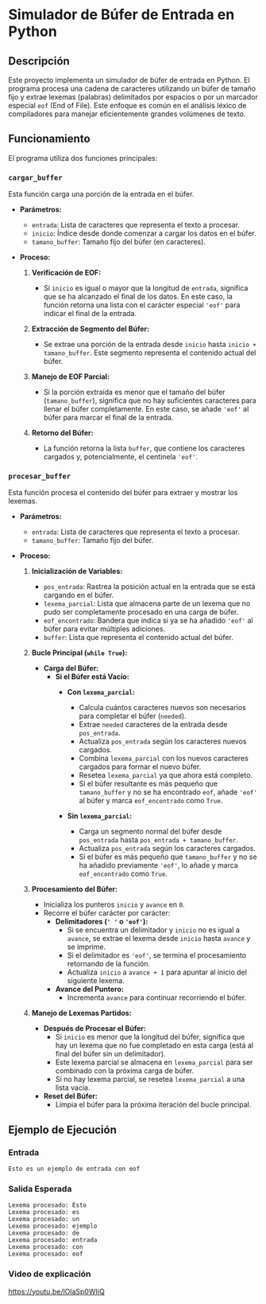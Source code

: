 # Simulador de Búfer de Entrada en Python

## Descripción

Este proyecto implementa un simulador de búfer de entrada en Python. El programa procesa una cadena de caracteres utilizando un búfer de tamaño fijo y extrae lexemas (palabras) delimitados por espacios o por un marcador especial `eof` (End of File). Este enfoque es común en el análisis léxico de compiladores para manejar eficientemente grandes volúmenes de texto.

## Funcionamiento

El programa utiliza dos funciones principales:

### `cargar_buffer`

Esta función carga una porción de la entrada en el búfer.

- **Parámetros:**
  - `entrada`: Lista de caracteres que representa el texto a procesar.
  - `inicio`: Índice desde donde comenzar a cargar los datos en el búfer.
  - `tamano_buffer`: Tamaño fijo del búfer (en caracteres).

- **Proceso:**
  1. **Verificación de EOF:**
     - Si `inicio` es igual o mayor que la longitud de `entrada`, significa que se ha alcanzado el final de los datos. En este caso, la función retorna una lista con el carácter especial `'eof'` para indicar el final de la entrada.
  
  2. **Extracción de Segmento del Búfer:**
     - Se extrae una porción de la entrada desde `inicio` hasta `inicio + tamano_buffer`. Este segmento representa el contenido actual del búfer.
  
  3. **Manejo de EOF Parcial:**
     - Si la porción extraída es menor que el tamaño del búfer (`tamano_buffer`), significa que no hay suficientes caracteres para llenar el búfer completamente. En este caso, se añade `'eof'` al búfer para marcar el final de la entrada.
  
  4. **Retorno del Búfer:**
     - La función retorna la lista `buffer`, que contiene los caracteres cargados y, potencialmente, el centinela `'eof'`.

### `procesar_buffer`

Esta función procesa el contenido del búfer para extraer y mostrar los lexemas.

- **Parámetros:**
  - `entrada`: Lista de caracteres que representa el texto a procesar.
  - `tamano_buffer`: Tamaño fijo del búfer.

- **Proceso:**
  1. **Inicialización de Variables:**
     - `pos_entrada`: Rastrea la posición actual en la entrada que se está cargando en el búfer.
     - `lexema_parcial`: Lista que almacena parte de un lexema que no pudo ser completamente procesado en una carga de búfer.
     - `eof_encontrado`: Bandera que indica si ya se ha añadido `'eof'` al búfer para evitar múltiples adiciones.
     - `buffer`: Lista que representa el contenido actual del búfer.

  2. **Bucle Principal (`while True`):**
     - **Carga del Búfer:**
       - **Si el Búfer está Vacío:**
         - **Con `lexema_parcial`:**
           - Calcula cuántos caracteres nuevos son necesarios para completar el búfer (`needed`).
           - Extrae `needed` caracteres de la entrada desde `pos_entrada`.
           - Actualiza `pos_entrada` según los caracteres nuevos cargados.
           - Combina `lexema_parcial` con los nuevos caracteres cargados para formar el nuevo búfer.
           - Resetea `lexema_parcial` ya que ahora está completo.
           - Si el búfer resultante es más pequeño que `tamano_buffer` y no se ha encontrado `eof`, añade `'eof'` al búfer y marca `eof_encontrado` como `True`.
         
         - **Sin `lexema_parcial`:**
           - Carga un segmento normal del búfer desde `pos_entrada` hasta `pos_entrada + tamano_buffer`.
           - Actualiza `pos_entrada` según los caracteres cargados.
           - Si el búfer es más pequeño que `tamano_buffer` y no se ha añadido previamente `'eof'`, lo añade y marca `eof_encontrado` como `True`.
    
    3. **Procesamiento del Búfer:**
       - Inicializa los punteros `inicio` y `avance` en `0`.
       - Recorre el búfer carácter por carácter:
         - **Delimitadores (`' '` o `'eof'`):**
           - Si se encuentra un delimitador y `inicio` no es igual a `avance`, se extrae el lexema desde `inicio` hasta `avance` y se imprime.
           - Si el delimitador es `'eof'`, se termina el procesamiento retornando de la función.
           - Actualiza `inicio` a `avance + 1` para apuntar al inicio del siguiente lexema.
         - **Avance del Puntero:**
           - Incrementa `avance` para continuar recorriendo el búfer.
    
    4. **Manejo de Lexemas Partidos:**
       - **Después de Procesar el Búfer:**
         - Si `inicio` es menor que la longitud del búfer, significa que hay un lexema que no fue completado en esta carga (está al final del búfer sin un delimitador).
         - Este lexema parcial se almacena en `lexema_parcial` para ser combinado con la próxima carga de búfer.
         - Si no hay lexema parcial, se resetea `lexema_parcial` a una lista vacía.
       - **Reset del Búfer:**
         - Limpia el búfer para la próxima iteración del bucle principal.

## Ejemplo de Ejecución

### Entrada
```Esto es un ejemplo de entrada con eof```

### Salida Esperada
```
Lexema procesado: Esto
Lexema procesado: es
Lexema procesado: un
Lexema procesado: ejemplo
Lexema procesado: de
Lexema procesado: entrada
Lexema procesado: con
Lexema procesado: eof
```

### Video de explicación
https://youtu.be/lOlaSp0WIiQ 
